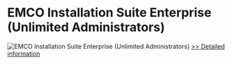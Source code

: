 # EMCO Installation Suite Enterprise (Unlimited Administrators)
![EMCO Installation Suite Enterprise (Unlimited Administrators)](https://mycommerce.akamaized.net/api/pimages/P300265033/BIG/300265033.GIF)
[>> Detailed information](https://secure.shareit.com/shareit/product.html?productid=300265033&affiliateid=200057808)